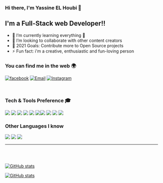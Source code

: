 ### Hi there, I'm Yassine EL Houbi 👋

## I'm a Full-Stack web Developer!!

- 🌱 I’m currently learning everything 🤣
- 👯 I’m looking to collaborate with other content creators
- 🥅 2021 Goals: Contribute more to Open Source projects
- ⚡ Fun fact: i'm a creative, enthusiastic and fun-loving person

### You can find me in the web 🌍


[![facebook](http://img.shields.io/badge/-facebook-0077B5?style=flat&logo=facebook&logoColor=white)][facebook]
[![Email](https://img.shields.io/badge/-email-1DA1F2?style=flat&logo=email&logoColor=white)][Email]
[![Instagram](http://img.shields.io/badge/-Instagram-E4405F?style=flat&logo=instagram&logoColor=white)][instagram]


<br />

### Tech & Tools Preference 🎓

<img src = "https://img.shields.io/badge/-HTML5-E34F26?style=flat&logo=html5&logoColor=white"> <img src = "https://img.shields.io/badge/-CSS3-1572B6?style=flat&logo=css3&logoColor=white"> <img src="https://img.shields.io/badge/-Bootstrap-563D7C?style=flat&logo=bootstrap&logoColor=white"> <img src="https://img.shields.io/badge/-Sass-cc6699?style=flat&logo=sass&logoColor=ffffff"> <img src="https://img.shields.io/badge/-MySQL-F29111?style=flat&logo=mysql&logoColor=FFFFFF"> <img src="http://img.shields.io/badge/-Git-F1502F?style=flat&logo=git&logoColor=FFFFFF"><img src="http://img.shields.io/badge/-Github-000000?style=flat&logo=github&logoColor=FFFFFF"> <img src="http://img.shields.io/badge/-VS%20Code-007ACC?style=flat&logo=visual%20studio%20code&logoColor=white"> <img src="https://img.shields.io/badge/-vuejs-E34F26?style=flat&logo=vuejs&logoColor=white"> <img src="https://img.shields.io/badge/-laravel-E34F26?style=flat&logo=laravel&logoColor=white">





### Other Languages I know
<img src="https://img.shields.io/badge/-php-E34F26?style=flat&logo=php&logoColor=white"> <img src="https://img.shields.io/badge/-JavaScript-eed718?style=flat&logo=javascript&logoColor=ffffff"> <img src="https://img.shields.io/badge/-C%20&%20C++-659ad2?style=flat&logo=c%2B%2B&logoColor=ffffff">

---

<br />
<br />

[![GitHub stats](https://github-readme-streak-stats.herokuapp.com/?user=yassineelhoubi)](https://github.com/yassineelhoubi)

[![GitHub stats](https://github-readme-stats.vercel.app/api?username=yassineelhoubi&show_icons=true&hide_border=true)](https://github.com/yassineelhoubi)






[Email]:elhoubiyassine@gmail.com
[facebook]: https://www.facebook.com/profile.php?id=100015389802629
[instagram]: https://www.instagram.com/yassine.lhb/?hl=fr

